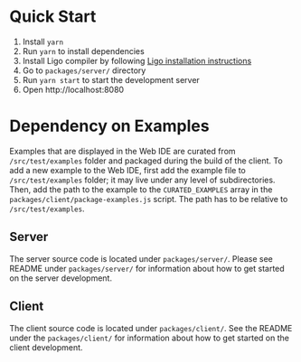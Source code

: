 # Quick Start

1. Install `yarn`
1. Run `yarn` to install dependencies
1. Install Ligo compiler by following [Ligo installation instructions][install-ligo]
1. Go to `packages/server/` directory
1. Run `yarn start` to start the development server
1. Open http://localhost:8080

# Dependency on Examples

Examples that are displayed in the Web IDE are curated from `/src/test/examples` folder and packaged during the build of the client. To add a new example to the Web IDE, first add the example file to `/src/test/examples` folder; it may live under any level of subdirectories. Then, add the path to the example to the `CURATED_EXAMPLES` array in the `packages/client/package-examples.js` script. The path has to be relative to `/src/test/examples`.

## Server

The server source code is located under `packages/server/`. Please see README under `packages/server/` for information about how to get started on the server development.

## Client

The client source code is located under `packages/client/`.  See the README under the `packages/client/` for information about how to get started on the client development.


[install-ligo]: https://ligolang.org/docs/intro/installation/
